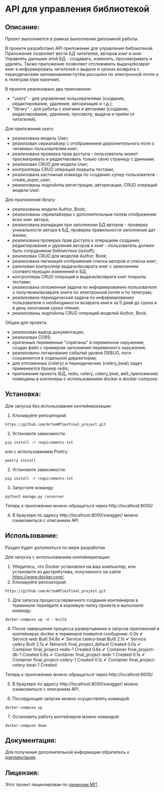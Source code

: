 # API для управления библиотекой
##  Описание:
Проект выполняется в рамках выполнения дипломной работы.

В проекте разработано API приложение для управления библиотекой. Приложение позволяет вести БД читателей, авторов книг и книг. Управлять данными этой БД - создавать, изменять,
просматривать и удалять. Также приложение позволяет отслеживать выдачу/возврат книг и информировать читателей о выдаче и сроках возврата с периодическим напоминанием
путём рассылки по электронной почте и в телеграм (при наличии).

В проекте реализовано два приложения:
- "users" - для управления пользователями (создание, редактирование, удаление, авторизация и т.д.);
- "library" - для работы с книгами и авторами (создание, редактирование, удаление, просмотр, выдача и приём от читателей).

Для приложения users:
- реализована модель User;
- реализован сериалайзер с отображением доролнительного поля о читаемых пользователем книг;
- реализована проверка прав доступа - пользователь может просматривать и редактировать только свою страницу с данными;
- реализован CRUD для модели User;
- контроллеры CRUD операций покрыты тестами;
- реализована кастомная команда по созданию супер-пользователя - create_super_user;
- реализованы эндпойнты регистрации, авторизации, CRUD операций модели User.

Для приложения library:
- реализованы модели Author, Book;
- реализованы сериалайзеры с дополнительным полем отображения всех книг автора;
- реализована валидация при заполнении БД авторов - проверка уникальности автора в БД, проверка правильности заполнения дат жизни;
- реализована проверка прав доступа к операциям создания, редактирования и удаления авторов и книг - пользователь должен быть сотрудником библиотеки (isstuff);
- реализован CRUD для моделей Author, Book;
- реализована пагинация отображения списка авторов и списка книг;
- рализован контроллер выдачи/возврата книг с занесением соответствующих изменений в БД;
- контроллеры CRUD операций и выдачи/возврата книг покрыты тестами;
- реализована отложенная задача по информированию пользователя о получении/возврате книги по электронной почте и по телеграм;
- реализована периодическая задача по информированию пользователя о необходимости возврата книги за 5 дней до срока и в день окончания срока чтения;
- реализованы эндпойнты CRUD операций моделей Author, Book.

Общее для проекта:
- реализован вывод документации;
- реализован CORS;
- критичные переменные "спрятаны" в переменное окружение, создан файл с примером заполнения переменного окружения;
- реализовано логирование событий уровня DEBUG, логи сохраняются в отдельной дирректории;
- для отложенных (celery) и периодических (celery_beat) задач применяется брокер redis;
- приложения проекта (БД, redis, celery, celery_beat, веб_приложение) помещены в контенеры с использованием docker и docker-compose.



## Установка:
Для запуска без использования контейнеризации:
1. Клонируйте репозиторий:
```
https://github.com/ArtemMTim/Final_project.git
```
2. Установите зависимости:
```
pip install -r requirements.txt
```
или с использованием Poetry:
```
poetry install
```
2. Установите зависимости:
```
pip install -r requirements.txt
```
3. Запустите команду: 
```
python3 manage.py runserver
```
Теперь к приложению можно обращаться через http://localhost:8000/

4. В браузере по адресу http://localhost:8000/swagger/ можно ознакомиться с описанием API.
## Использование:
Раздел будет дополняться по мере разработки.

Для запуска с использованием контейнеризации:
1. Убедитесь, что Docker установлен на ваш компьютер, или установите из дистрибутива, полученного на сайте https://www.docker.com/.
2. Клонируйте репозиторий:
```
https://github.com/ArtemMTim/Final_project.git
```
3. Для запуска процесса первичного создания контейнеров в терминале перейдите в корневую папку проекта и выполните команду: 
```
docker-compose up -d --build
```
4. После завершения процесса развертывания и запуска приложений в контейнерах docker в терминале появится сообщение:
                                                                                                                           0.0s
 ✔ Service web                            Built                                                                                                                                                54.8s 
 ✔ Service celery-beat                    Built                                                                                                                                                 2.1s 
 ✔ Service celery                         Built                                                                                                                                                 2.1s 
 ✔ Network final_project_default          Created                                                                                                                                               0.0s 
 ✔ Container final_project-redis-1        Created                                                                                                                                               0.6s 
 ✔ Container final_project-db-1           Created                                                                                                                                               0.6s 
 ✔ Container final_project-web-1          Created                                                                                                                                               0.1s 
 ✔ Container final_project-celery-1       Created                                                                                                                                               0.1s 
 ✔ Container final_project-celery-beat-1  Created  

Теперь к приложению можно обращаться через http://localhost:8000/

5. В браузере по адресу http://localhost:8000/swagger/ можно ознакомиться с описанием API.

6. Последующие запуски можно осуществлять командой:
```
docker-compose up
```
7. Остановить работу контейнеров можно командой:
```
docker-compose down
```
## Документация:
Для получения дополнительной информации обратитесь к [документации](docs/README.md).

## Лицензия:

Этот проект лицензирован по [лицензии MIT](LICENSE).